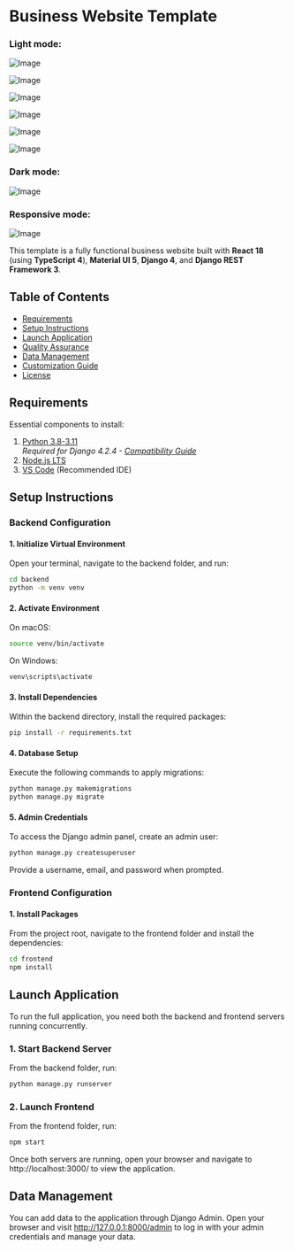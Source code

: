 # Business Website Template

### Light mode:

![Image](https://github.com/user-attachments/assets/d971ab49-6305-482a-9286-e8126311c8b1)

![Image](https://github.com/user-attachments/assets/e60a0363-248f-40d2-a858-7ebe447a7216)

![Image](https://github.com/user-attachments/assets/46897cab-dbdf-4511-88c9-5f7aa4afcae4)

![Image](https://github.com/user-attachments/assets/71fd87c0-74bd-472e-949b-6b761b7f31f6)

![Image](https://github.com/user-attachments/assets/9faa6b7d-b0b9-4cca-8c2d-9f83e03b55f2)

![Image](https://github.com/user-attachments/assets/e44c9d09-eab4-4002-9fea-e5e20fff82fd)

### Dark mode:
![Image](https://github.com/user-attachments/assets/52595a0f-8100-4c20-995e-a44ee1dd9b86)

### Responsive mode:

![Image](https://github.com/user-attachments/assets/a213d7d0-2fbe-426c-b557-b2fcacadc722)

This template is a fully functional business website built with **React 18** (using **TypeScript 4**), **Material UI 5**, **Django 4**, and **Django REST Framework 3**.

## Table of Contents
- [Requirements](#requirements)
- [Setup Instructions](#setup-instructions)
- [Launch Application](#launch-application)
- [Quality Assurance](#quality-assurance)
- [Data Management](#data-management)
- [Customization Guide](#customization-guide)
- [License](#license)

## Requirements

Essential components to install:

1. [Python 3.8-3.11](https://www.python.org/downloads/)  
   *Required for Django 4.2.4 - [Compatibility Guide](https://django.readthedocs.io/en/stable/faq/install.html)*
2. [Node.js LTS](https://nodejs.org/en/)
3. [VS Code](https://code.visualstudio.com/) (Recommended IDE)

## Setup Instructions

### Backend Configuration

#### 1. Initialize Virtual Environment

Open your terminal, navigate to the backend folder, and run:

```bash
cd backend
python -m venv venv
```

#### 2. Activate Environment

On macOS:

```bash
source venv/bin/activate
```

On Windows:

```bash
venv\scripts\activate
```

#### 3. Install Dependencies

Within the backend directory, install the required packages:

```bash
pip install -r requirements.txt
```

#### 4. Database Setup

Execute the following commands to apply migrations:

```bash
python manage.py makemigrations
python manage.py migrate
```

#### 5. Admin Credentials

To access the Django admin panel, create an admin user:

```bash
python manage.py createsuperuser
```

Provide a username, email, and password when prompted.

### Frontend Configuration

#### 1. Install Packages

From the project root, navigate to the frontend folder and install the dependencies:

```bash
cd frontend
npm install
```

## Launch Application

To run the full application, you need both the backend and frontend servers running concurrently.

### 1. Start Backend Server

From the backend folder, run:

```bash
python manage.py runserver
```

### 2. Launch Frontend

From the frontend folder, run:

```bash
npm start
```

Once both servers are running, open your browser and navigate to http://localhost:3000/ to view the application.

## Data Management

You can add data to the application through Django Admin.
Open your browser and visit http://127.0.0.1:8000/admin to log in with your admin credentials and manage your data.
